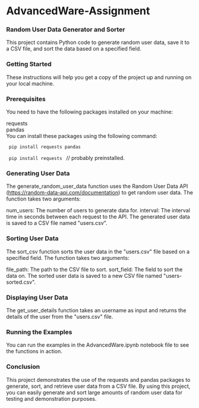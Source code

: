 # AdvancedWare-Assignment

### Random User Data Generator and Sorter
This project contains Python code to generate random user data, save it to a CSV file, and sort the data based on a specified field.

### Getting Started
These instructions will help you get a copy of the project up and running on your local machine.

### Prerequisites
You need to have the following packages installed on your machine:

requests </br>
pandas </br>
You can install these packages using the following command:

<code> pip install requests pandas </code>

<code> pip install requests </code> // probably preinstalled.

### Generating User Data
The generate_random_user_data function uses the Random User Data API (https://random-data-api.com/documentation) to get random user data. The function takes two arguments:

num_users: The number of users to generate data for.
interval: The interval time in seconds between each request to the API.
The generated user data is saved to a CSV file named "users.csv".

### Sorting User Data
The sort_csv function sorts the user data in the "users.csv" file based on a specified field. The function takes two arguments:

file_path: The path to the CSV file to sort.
sort_field: The field to sort the data on.
The sorted user data is saved to a new CSV file named "users-sorted.csv".

### Displaying User Data
The get_user_details function takes an username as input and returns the details of the user from the "users.csv" file.

### Running the Examples
You can run the examples in the AdvancedWare.ipynb notebook file to see the functions in action.

### Conclusion
This project demonstrates the use of the requests and pandas packages to generate, sort, and retrieve user data from a CSV file. By using this project, you can easily generate and sort large amounts of random user data for testing and demonstration purposes.
